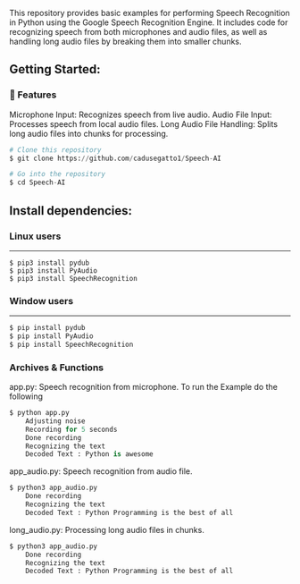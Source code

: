 This repository provides basic examples for performing Speech Recognition in Python using the Google Speech Recognition Engine. It includes code for recognizing speech from both microphones and audio files, as well as handling long audio files by breaking them into smaller chunks.


## Getting Started:

### 🔧 Features

Microphone Input: Recognizes speech from live audio.
Audio File Input: Processes speech from local audio files.
Long Audio File Handling: Splits long audio files into chunks for processing.

```python
# Clone this repository
$ git clone https://github.com/cadusegatto1/Speech-AI

# Go into the repository
$ cd Speech-AI
```


## Install dependencies:

### Linux users  
----------

```
$ pip3 install pydub
$ pip3 install PyAudio
$ pip3 install SpeechRecognition
```

### Window users
-----------

```python
$ pip install pydub
$ pip install PyAudio
$ pip install SpeechRecognition
```

### Archives & Functions

app.py: Speech recognition from microphone.
To run the Example do the following

```python
$ python app.py 
    Adjusting noise 
    Recording for 5 seconds
    Done recording
    Recognizing the text
    Decoded Text : Python is awesome
```

app_audio.py: Speech recognition from audio file.
```bash
$ python3 app_audio.py 
    Done recording
    Recognizing the text
    Decoded Text : Python Programming is the best of all
```

long_audio.py: Processing long audio files in chunks.
```bash 
$ python3 app_audio.py 
    Done recording
    Recognizing the text
    Decoded Text : Python Programming is the best of all
```
